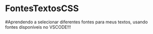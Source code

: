 # FontesTextosCSS
#Aprendendo a selecionar diferentes fontes para meus textos, usando fontes disponíveis no VSCODE!!!
